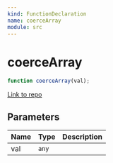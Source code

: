 ```yaml
---
kind: FunctionDeclaration
name: coerceArray
module: src
---
```


# coerceArray

```ts
function coerceArray(val);
```

[Link to repo](https://github.com/ngneat/transloco/blob/master/projects/ngneat/transloco/src/lib/helpers.ts#L67-L69)

## Parameters

| Name | Type  | Description |
| ---- | ----- | ----------- |
| val  | `any` |             |
